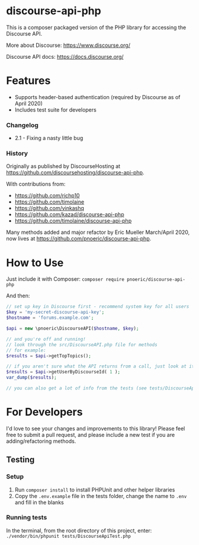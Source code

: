 # discourse-api-php

This is a composer packaged version of the PHP library for accessing the Discourse API.

More about Discourse: https://www.discourse.org/

Discourse API docs: https://docs.discourse.org/

# Features

* Supports header-based authentication (required by Discourse as of April 2020)
* Includes test suite for developers

### Changelog

- 2.1 - Fixing a nasty little bug

### History

Originally as published by DiscourseHosting at https://github.com/discoursehosting/discourse-api-php.

With contributions from:

* https://github.com/richp10
* https://github.com/timolaine
* https://github.com/vinkashq
* https://github.com/kazad/discourse-api-php
* https://github.com/timolaine/discourse-api-php

Many methods added and major refactor by Eric Mueller March/April 2020, now lives at https://github.com/pnoeric/discourse-api-php.

# How to Use

Just include it with Composer:
 `composer require pnoeric/discourse-api-php`

And then:

```PHP
// set up key in Discourse first - recommend system key for all users
$key = 'my-secret-discourse-api-key';
$hostname = 'forums.example.com';

$api = new \pnoeric\DiscourseAPI($hostname, $key);

// and you're off and running!
// look through the src/DiscourseAPI.php file for methods
// for example:
$results = $api->getTopTopics();

// if you aren't sure what the API returns from a call, just look at it:
$results = $api->getUserByDiscourseId( 1 );
var_dump($results);

// you can also get a lot of info from the tests (see tests/DiscourseApiTest.php).
```

# For Developers

I'd love to see your changes and improvements to this library! Please feel free to submit a pull request, and please include a new test if you are adding/refactoring methods.

## Testing

### Setup

1. Run `composer install` to install PHPUnit and other helper libraries
2. Copy the `.env.example` file in the tests folder, change the name to `.env` and fill in the blanks

### Running tests

In the terminal, from the root directory of this project, enter: `./vendor/bin/phpunit tests/DiscourseApiTest.php`